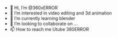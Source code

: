 - 👋 Hi, I’m @360xERROR
- 👀 I’m interested in video editing and 3d animation
- 🌱 I’m currently learning blender
- 💞️ I’m looking to collaborate on ...
- 📫 How to reach me Utube 360ERROR
<!---
360xERROR/360xERROR is a ✨ special ✨ repository because its `README.md` (this file) appears on your GitHub profile.
You can click the Preview link to take a look at your changes.
--->
